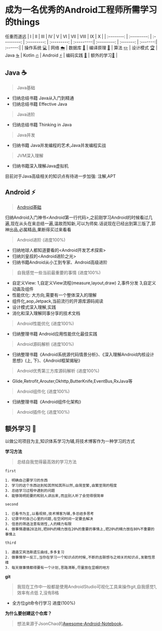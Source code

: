 # 成为一名优秀的Android工程师所需学习的things
任重而道远
| Ⅰ | Ⅱ | Ⅲ | Ⅳ | Ⅴ | Ⅵ | Ⅶ | Ⅷ | Ⅸ | Ⅹ |
| :--------: | :---------: | :---------: | :---------: | :---------: | :---------:| :---------: | :-------: | :-------:| :------:|
| 操作系统 [:computer:](#操作系统-computer) | 网络 [:cloud:](#网络-cloud) | 数据库 [:floppy_disk:](#数据库-floppy_disk) | 编译原理 [:hammer:](#编译原理-hammer) | 算法 [:pencil2:](#算法-pencil2) | 设计模式 [:trophy:](#设计模式-trophy) | Java [:coffee:](#java-coffee) | Kotlin [:fire:](#kotlin-fire) | Android [:zap:](#android-zap) | 编码实践 [:speak_no_evil:](#编码实践-speak_no_evil) | 额外的学习[:muscle:](#额外的学习-muscle) |

## Java :coffee:
> Java基础
* 归纳总结书籍 Java从入门到精通
* 归纳总结书籍 Effective Java
    
> Java进阶
* 归纳总结书籍 Thinking in Java

> Java并发
* 归纳书籍 Java并发编程的艺术,Java并发编程实战 

> JVM深入理解
* 归纳书籍深入理解Java虚拟机
    
目前对于Java高级相关的知识点有待进一步加强: 注解,APT


## Android :zap:
> [Android基础](进度100%)

归纳Android入门神书<Android第一行代码>,之前刚学习Android的时候看过几遍,现在从头在来总结一遍,温故而知新,可以为师矣.话说现在已经出到第三版了,郭神出品,必属精品,果断得买过来看看

> Android进阶 (进度100%)
* 归纳地球人都知道要看的<Android开发艺术探索>
* 归纳刘皇叔的<Android进阶之光>
* 归纳书籍Android从小工到专家、Android高级进阶
> 自我感觉一些当前最重要的事情 (进度100%)
* 自定义View: 1,自定义View流程(measure,layout,draw) 2,事件分发 3,自定义动画及组件
* 性能优化: 大方向,需要有一个整体深入的理解
* 组件化,aop,Jetpack,当前流行的开源库源码阅读
* 设计模式深入理解,实践
* 消化和深入理解同事分享的技术文档
> Android性能优化 (进度100%)
* 归纳整理书籍 Android应用性能优化最佳实践
> Android源码解析 (进度100%)
* 归纳整理书籍《Android系统源代码情景分析》、《深入理解Android内核设计思想》(上, 下)、《Android框架揭秘》
> Android优秀第三方库源码解析 (进度100%)
* Glide,Retrofit,Arouter,Okhttp,ButterKnife,EventBus,RxJava等
> Android组件化 (进度100%)
* 归纳整理书籍《Android组件化架构》
> Android插件化 (进度100%)


## 额外学习 :muscle:
以做公司项目为主,知识体系学习为辅,将技术博客作为一种学习的方式

**学习方法**
> 总结自我觉得最高效的学习方法

    first

    1. 明确自己要学习的东西
    2. 学习的这个东西达到知其然知其所以然,由简至繁,由繁至简的程度 
    3. 总结学习过程中遇到的问题 
    4. 能够简明扼要的和别人讲出来,而且别人听了会觉得很简单

    second

    1. 已看书为主,以看视频,技术博客为辅,多总结多思考
    2. 记录平时自己心里的问题,在空闲时间一定要去解决
    3. 信息的筛选注意有效性,人的精力有限
    4. 做事情遵循28法则,把80%的精力放在20%的重要的事情上,把20%的精力放在80%不重要的事情上

    third

    1. 遵遁艾宾浩斯遗忘曲线,多多复习
    2. 做事情举一反三,当你在学习一个知识点的时候,不断的去联想与之相关的知识点,发散性思维
    3. 每天做事情都得要有一个计划,思路清晰,尽量放在显眼的地方

**git**

> 我现在工作中一般都是使用AndroidStudio可视化工具来操作git,自我感觉1,效率有点低 2,没有B格
* 全方位git命令行学习 进度(100%)

**为什么要创建这个仓库？**

> 想法来源于JsonChao的[Awesome-Android-Notebook](https://github.com/sweetying520/Awesome-Android-Notebook)。

